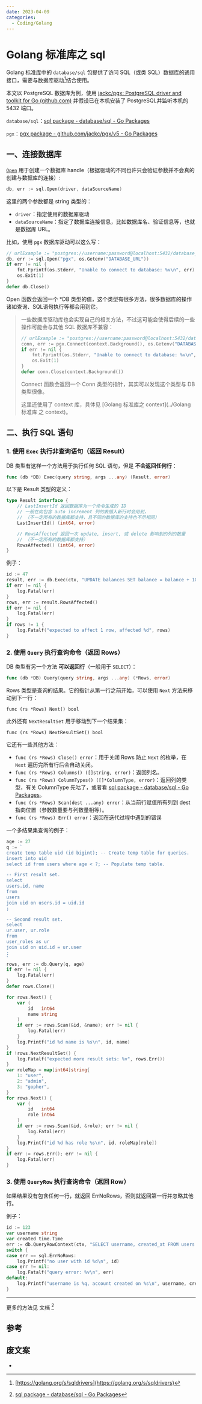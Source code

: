 ```yaml
---
date: 2023-04-09
categories:
  - Coding/Golang
---
```


# Golang 标准库之 sql

Golang 标准库中的 `database/sql` 包提供了访问 SQL（或类 SQL）数据库的通用接口，需要与数据库驱动[^1]结合使用。

本文以 PostgreSQL 数据库为例，使用 [jackc/pgx: PostgreSQL driver and toolkit for Go (github.com)](https://github.com/jackc/pgx) 并假设已在本机安装了 PostgreSQL并监听本机的 5432 端口。



`database/sql`：[sql package - database/sql - Go Packages](https://pkg.go.dev/database/sql)

`pgx`：[pgx package - github.com/jackc/pgx/v5 - Go Packages](https://pkg.go.dev/github.com/jackc/pgx/v5)

## 一、连接数据库

[`Open`](https://pkg.go.dev/database/sql/#Open) 用于创建一个数据库 handle（根据驱动的不同也许只会验证参数并不会真的创建与数据库的连接）:

```go
db, err := sql.Open(driver, dataSourceName)
```

这里的两个参数都是 string 类型的：

- `driver`：指定使用的数据库驱动
- `dataSourceName`：指定了数据库连接信息，比如数据库名、验证信息等，也就是数据库 URL。

比如，使用 `pgx` 数据库驱动可以这么写：

```go
// urlExample := "postgres://username:password@localhost:5432/database_name"
db, err := sql.Open("pgx", os.Getenv("DATABASE_URL"))
if err != nil {
    fmt.Fprintf(os.Stderr, "Unable to connect to database: %v\n", err)
    os.Exit(1)
}
defer db.Close()
```

Open 函数会返回一个 *DB 类型的值，这个类型有很多方法，很多数据库的操作诸如查询、SQL语句执行等都会用到它。

> 一些数据库驱动库也会实现自己的相关方法，不过这可能会使得后续的一些操作可能会与其他 SQL 数据库不兼容：
>
> ```go
> // urlExample := "postgres://username:password@localhost:5432/database_name"
> conn, err := pgx.Connect(context.Background(), os.Getenv("DATABASE_URL"))
> if err != nil {
>     fmt.Fprintf(os.Stderr, "Unable to connect to database: %v\n", err)
>     os.Exit(1)
> }
> defer conn.Close(context.Background())
> ```
>
> Connect 函数会返回一个 Conn 类型的指针，其实可以发现这个类型与 DB 类型很像。
>
> 这里还使用了 context 库，具体见 [Golang 标准库之 context](../Golang 标准库 之 context)。

## 二、执行 SQL 语句

### 1. 使用 `Exec` 执行非查询语句（返回 Result）

DB 类型有这样一个方法用于执行任何 SQL 语句，但是 **不会返回任何行**：

```go
func (db *DB) Exec(query string, args ...any) (Result, error)
```

以下是 Result 类型的定义：

```go
type Result interface {
	// LastInsertId 返回数据库为一个命令生成的 ID
    // 一般在向包含 auto increment 列的表插入新行时会用到，
    // （不一定所有的数据库都支持，且不同的数据库的支持也不尽相同）
	LastInsertId() (int64, error)

	// RowsAffected 返回一次 update, insert, 或 delete 影响到的列的数量
    // （不一定所有的数据库都支持）
	RowsAffected() (int64, error)
}
```

例子：

```go
id := 47
result, err := db.Exec(ctx, "UPDATE balances SET balance = balance + 10 WHERE user_id = ?", id)
if err != nil {
    log.Fatal(err)
}
rows, err := result.RowsAffected()
if err != nil {
    log.Fatal(err)
}
if rows != 1 {
    log.Fatalf("expected to affect 1 row, affected %d", rows)
}
```

### 2. 使用 `Query` 执行查询命令（返回 Rows）

DB 类型有另一个方法 **可以返回行**（一般用于 `SELECT`）：

```go
func (db *DB) Query(query string, args ...any) (*Rows, error)
```

Rows 类型是查询的结果。它的指针从第一行之前开始，可以使用 `Next` 方法来移动到下一行：

`func (rs *Rows) Next() bool`

此外还有 `NextResultSet` 用于移动到下一个结果集：

`func (rs *Rows) NextResultSet() bool`

它还有一些其他方法：

- `func (rs *Rows) Close() error`：用于关闭 Rows 防止 `Next` 的枚举，在 `Next` 遍历完所有行后会自动关闭。
- `func (rs *Rows) Columns() ([]string, error)`：返回列名。
- `func (rs *Rows) ColumnTypes() ([]*ColumnType, error)`：返回列的类型，有关 ColumnType 先咕了，或者看 [sql package - database/sql - Go Packages](https://pkg.go.dev/database/sql#ColumnType)。
- `func (rs *Rows) Scan(dest ...any) error`：从当前行赋值所有列到 dest 指向位置（参数数量要与列数量相等）。
- `func (rs *Rows) Err() error`：返回在迭代过程中遇到的错误

一个多结果集查询的例子：

```go
age := 27
q := `
create temp table uid (id bigint); -- Create temp table for queries.
insert into uid
select id from users where age < ?; -- Populate temp table.

-- First result set.
select
users.id, name
from
users
join uid on users.id = uid.id
;

-- Second result set.
select 
ur.user, ur.role
from
user_roles as ur
join uid on uid.id = ur.user
;
`
rows, err := db.Query(q, age)
if err != nil {
    log.Fatal(err)
}
defer rows.Close()

for rows.Next() {
    var (
        id   int64
        name string
    )
    if err := rows.Scan(&id, &name); err != nil {
        log.Fatal(err)
    }
    log.Printf("id %d name is %s\n", id, name)
}
if !rows.NextResultSet() {
    log.Fatalf("expected more result sets: %v", rows.Err())
}
var roleMap = map[int64]string{
    1: "user",
    2: "admin",
    3: "gopher",
}
for rows.Next() {
    var (
        id   int64
        role int64
    )
    if err := rows.Scan(&id, &role); err != nil {
        log.Fatal(err)
    }
    log.Printf("id %d has role %s\n", id, roleMap[role])
}
if err := rows.Err(); err != nil {
    log.Fatal(err)
}
```

### 3. 使用 `QueryRow` 执行查询命令（返回 Row）

如果结果没有包含任何一行，就返回 ErrNoRows，否则就返回第一行并忽略其他行。

例子：

```go
id := 123
var username string
var created time.Time
err := db.QueryRowContext(ctx, "SELECT username, created_at FROM users WHERE id=?", id).Scan(&username, &created)
switch {
case err == sql.ErrNoRows:
    log.Printf("no user with id %d\n", id)
case err != nil:
    log.Fatalf("query error: %v\n", err)
default:
    log.Printf("username is %q, account created on %s\n", username, created)
}
```

---

更多的方法见 文档 [^2]

## 参考

[^1]:[https://golang.org/s/sqldrivers](https://golang.org/s/sqldrivers)

[^2]: [sql package - database/sql - Go Packages](https://pkg.go.dev/database/sql)

## 废文案

- 